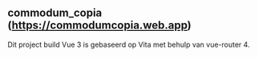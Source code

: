 ## commodum_copia (https://commodumcopia.web.app)
Dit project build Vue 3 is gebaseerd op Vita met behulp van vue-router 4.



